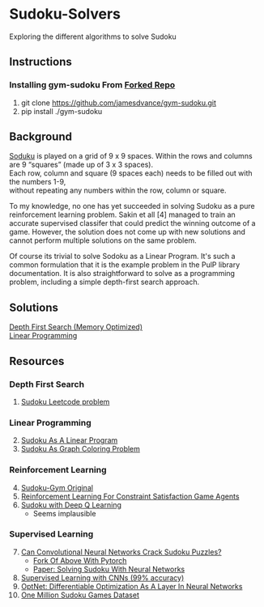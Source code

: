 # Sudoku-Solvers
Exploring the different algorithms to solve Sudoku

## Instructions

### Installing gym-sudoku From [Forked Repo](https://github.com/jamesdvance/gym-sudoku)
1. git clone https://github.com/jamesdvance/gym-sudoku.git
2. pip install ./gym-sudoku

## Background
[Soduku](https://en.wikipedia.org/wiki/Sudoku) is played on a grid of 9 x 9 spaces. Within the rows and columns are 9 “squares” (made up of 3 x 3 spaces). <br/>
Each row, column and square (9 spaces each) needs to be filled out with the numbers 1-9, <br/>
without repeating any numbers within the row, column or square.

<p>
To my knowledge, no one has yet succeeded in solving Sudoku as a pure reinforcement learning problem. Sakin et all [4] managed to train an accurate supervised classifer that could predict the winning outcome of a game. However, the solution does not come up with new solutions and cannot perform multiple solutions on the same problem. 
</p>

<p>
Of course its trivial to solve Sodoku as a Linear Program. It's such a common formulation that it is the example problem in the PulP library documentation. It is also straightforward to solve as a programming problem, including a simple depth-first search approach.     
</p>

## Solutions
[Depth First Search (Memory Optimized)](algorithms/dfs_backtracking_low_memory.py)
<br/>
[Linear Programming](algorithms/linear_program.py)


## Resources

### Depth First Search
1. [Sudoku Leetcode problem](https://leetcode.com/problems/sudoku-solver/)

### Linear Programming
2. [Sudoku As A Linear Program](https://www.coin-or.org/PuLP/CaseStudies/a_sudoku_problem.html)
3. [Sudoku As Graph Coloring Problem](https://www.linkedin.com/pulse/solve-your-sudoku-graph-coloring-problem-alireza-soroudi/?trk=eml-email_series_follow_newsletter_01-hero-1-title_link&midToken=AQET4HYp_zAXXw&fromEmail=fromEmail&ut=2RbmToAhecnGI1)

### Reinforcement Learning
4. [Sudoku-Gym Original](https://github.com/wcheung-code/sudoku-gym)
5. [Reinforcement Learning For Constraint Satisfaction Game Agents](https://arxiv.org/ftp/arxiv/papers/2102/2102.06019.pdf)
6. [Sudoku with Deep Q Learning](https://github.com/adityapujari98/Solving-Sudoku-using-Deep-Q-learning/blob/master/boardenv.py)
    * Seems implausible

### Supervised Learning
7. [Can Convolutional Neural Networks Crack Sudoku Puzzles?](https://github.com/Kyubyong/sudoku)
    * [Fork Of Above With Pytorch](https://github.com/charlesakin/sudoku)
    * [Paper: Solving Sudoku With Neural Networks](https://cs230.stanford.edu/files_winter_2018/projects/6939771.pdf)
8. [Supervised Learning with CNNs (99% accuracy)](https://github.com/shivaverma/Sudoku-Solver/blob/master/sudoku.ipynb)
9. [OptNet: Differentiable Optimization As A Layer In Neural Networks](http://proceedings.mlr.press/v70/amos17a/amos17a.pdf)
10. [One Million Sudoku Games Dataset](https://www.kaggle.com/datasets/bryanpark/sudoku)

